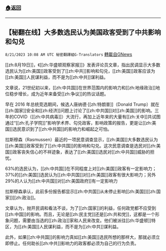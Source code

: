 ###  [:house:返回](README.md)
---


## 【秘翻在线】大多数选民认为美国政客受到了中共影响和勾兑
`8/21/2023 10:08 AM UTC 秘密翻譯組G-Translators` [轉載自GNews](https://gnews.org/articles/1578121)

[[zh:8月19日]]，《[[zh:华盛顿观察家报]]》发表评论员文章，指出民调显示大多数选民认为[[zh:美国]]政客受到了[[zh:中共]]影响和勾兑，[[zh:美国]]政客应该为[[zh:美国]]人民谋利益，而不是为[[zh:中共]]谋利益。

文章说，21世纪初以来，[[zh:中共国]]在世界范围内的影响力和[[zh:地缘政治]]地位稳步增长，成为近年来备受[[zh:争议]]的热议话题。

早在 2016 年总统竞选期间，候选人唐纳德·[[zh:特朗普]]（Donald Trump）就在[[zh:国家]]安全和[[zh:经济]]问题上讨论了[[zh:中共国]]对[[zh:美国]]的影响。三年的COVID（[[zh:中共病毒]]）大流行，再加上近年来的大量有[[zh:关中]]共试图通过“[[zh:孔子学院]]”影响学术界、勾兑政客，影响政策的报告，更是让[[zh:美国]]选民意识到了[[zh:中共国]]的影响力和崛起之可怕。

拉斯穆森（Rasmussen）最近的一项民意调查显示，[[zh:美国]]大多数选民认为[[zh:美国]]政客受到了[[zh:中共国]]的影响和勾兑。这次民意调查是选民对[[zh:美国]]政客丧失信心的不祥迹象，表达了[[zh:美国]]选民对[[zh:中共国]]威胁的担忧。

63%的选民认为，[[zh:中共国]]在不同程度上对[[zh:美国]]政客有一定影响力；37%的[[zh:美国]]选民认为[[zh:中共国]]对[[zh:美国]]政客有很大影响力；另外29%的人认为[[zh:中共国]]对[[zh:美国政府]]有一定影响力

拉斯穆森承认，此前多份报告都显示[[zh:中共国]]从未停止影响[[zh:美国]][[zh:国家]][[zh:政治]]。

文章认为，抛开民调和看法不谈，为了[[zh:国家]]的利益，任何政党都不应受到[[zh:中国]]的影响。而且，无论是[[zh:民主党]]还是[[zh:共和党]]，这都是一个形象问题，需要由当选的[[zh:政治]]家和人民来改变。他们被派往[[zh:华盛顿]]特区，为[[zh:美国]]人民谋利益，而不是为[[zh:中共]]谋利益。

此外，如果[[zh:中共国]]的影响力真如[[zh:美国]]选民所想的那样大，那就必须立即停止。任何助长[[zh:中共]]影响力的政客都必须为自己的行为负责。
